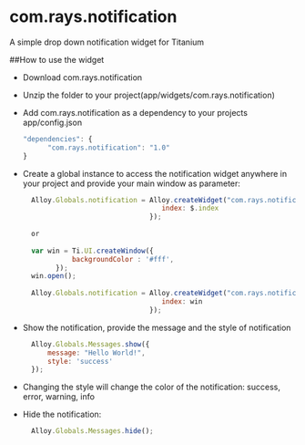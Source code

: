 # com.rays.notification
A simple drop down notification widget for Titanium

##How to use the widget
* Download com.rays.notification
* Unzip the folder to your project(app/widgets/com.rays.notification)
* Add com.rays.notification as a dependency to your projects app/config.json
    ```javascript
    "dependencies": {
    	  "com.rays.notification": "1.0"
    }
    ```

* Create a global instance to access the notification widget anywhere in your project and provide your main window as parameter:
    ```javascript
      Alloy.Globals.notification = Alloy.createWidget("com.rays.notification", {
                                      index: $.index
                                   });
                                   
      or
      
      var win = Ti.UI.createWindow({
                backgroundColor : '#fff',
            });
      win.open();
      
      Alloy.Globals.notification = Alloy.createWidget("com.rays.notification", {
                                      index: win
                                   });
    ```
    
* Show the notification, provide the message and the style of notification
    ```javascript
      Alloy.Globals.Messages.show({
          message: "Hello World!",
          style: 'success'
      });
    ```

* Changing the style will change the color of the notification: success, error, warning, info
* Hide the notification:
    ```javascript
      Alloy.Globals.Messages.hide();
    ```
